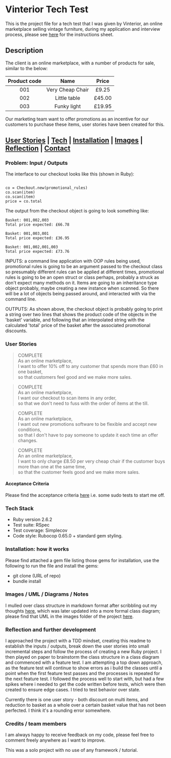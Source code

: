 # Vinterior Tech Test

This is the project file for a tech test that I was given by Vinterior, an online marketplace selling vintage furniture, during my application and interview process, please see [here](Instructions.pdf) for the instructions sheet.

## Description

The client is an online marketplace, with a number of products for sale, similar to the below:

Product code | Name | Price
:---: | :---: | :---:
001 | Very Cheap Chair | £9.25
002 | Little table | £45.00
003 | Funky light | £19.95

Our marketing team want to offer promotions as an incentive for our customers to purchase these items, user stories have been created for this.

## [User Stories](#user_story) | [Tech](#tech) | [Installation](#installation) | [Images](#images) | [Reflection](#reflection) | [Contact](#contact)

### Problem: Input / Outputs

The interface to our checkout looks like this (shown in Ruby):

```

co = Checkout.new​(promotional_rules)
co.scan​(item)
co.scan​(item)
price = co.total
```

The output from the checkout object is going to look something like:

```
Basket: 001,002,003
Total price expected: £66.78
```

```
Basket: 001,003,001
Total price expected: £36.95
```

```
Basket: 001,002,001,003
Total price expected: £73.76
```

INPUTS: a command line application with OOP rules being used, promotional rules is going to be an argument passed to the checkout class so presumably different rules can be applied at different times, promotional rules is going to be an open struct or class perhaps, probably a struck as don't expect many methods on it. Items are going to an inheritance type object probably, maybe creating a new instance when scanned. So there will be a lot of objects being passed around, and interacted with via the command line.

OUTPUTS: As shown above, the checkout object is probably going to print a string over two lines that shows the product code of the objects in the 'basket' variable, and following that an interpolated string with the calculated 'total' price of the basket after the associated promotional discounts.

### <a name="user_story">User Stories</a>

>COMPLETE<br>
>As an online marketplace,<br>
>I want to offer 10% off to any customer that spends more than £60 in one basket,<br>
>so that customers feel good and we make more sales.

> COMPLETE <br>
>As an online marketplace,<br>
>I want our checkout to scan items in any order,<br>
>so that we don't need to fuss with the order of items at the till.

>COMPLETE<br>
>As an online marketplace,<br>
>I want out new promotions software to be flexible and accept new conditions,<br>
>so that I don't have to pay someone to update it each time an offer changes.

>COMPLETE<br>
>An an online marketplace,<br>
>I want to only charge £8.50 per very cheap chair if the customer buys more than one at the same time,<br>
>so that the customer feels good and we make more sales.

#### Acceptance Criteria

Please find the acceptance criteria [here](acceptance_criteria.md) i.e. some sudo tests to start me off.

### <a name="Tech">Tech Stack</a>

* Ruby version 2.6.2
* Test suite: RSpec
* Test coverage: Simplecov
* Code style: Rubocop 0.65.0 + standard gem styling.

### <a name="installation">Installation: how it works</a>

Please find attached a gem file listing those gems for installation, use the
following to run the file and install the gems:

* git clone (URL of repo)
* bundle install

### <a name="images">Images / UML / Diagrams / Notes</a>

I mulled over class structure in markdown format after scribbling out my thoughts [here](class_structure.md), which was later updated into a more formal class diagram; please find that UML in the images folder of the project [here](images).

### <a name="reflection">Reflection and further development</a>

I approached the project with a TDD mindset, creating this readme to establish the inputs / outputs, break down the user stories into small incremental steps and follow the process of creating a new Ruby project. I then played on paper to brainstorm the class structure in a class diagram and commenced with a feature test. I am attempting a top down approach, as the feature test will continue to show errors as i build the classes until a point when the first feature test passes and the processes is repeated for the next feature test. I followed the process well to start with, but had a few spikes where i needed to get the code written before tests, which were then created to ensure edge cases. I tried to test behavior over state.

Currently there is one user story - both discount on multi items, and reduction to basket as a whole over a certain basket value that has not been perfected. I think it's a rounding error somewhere.

### Credits / team members

I am always happy to receive feedback on my code, please feel free to comment freely anywhere as I want to improve.

This was a solo project with no use of any framework / tutorial.
